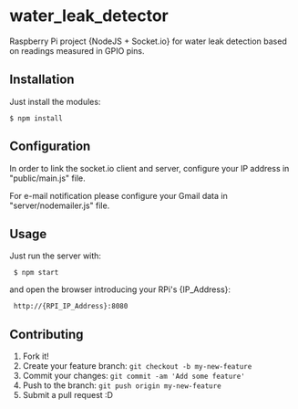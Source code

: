 # water_leak_detector
Raspberry Pi project {NodeJS + Socket.io} for water leak detection based on readings measured in GPIO pins.

## Installation

Just install the modules:

    $ npm install

## Configuration

In order to link the socket.io client and server, configure your IP address in "public/main.js" file.

For e-mail notification please configure your Gmail data in "server/nodemailer.js" file.

## Usage

Just run the server with:

     $ npm start

and open the browser introducing your RPi's {IP_Address}:

     http://{RPI_IP_Address}:8080

## Contributing

1. Fork it!
2. Create your feature branch: `git checkout -b my-new-feature`
3. Commit your changes: `git commit -am 'Add some feature'`
4. Push to the branch: `git push origin my-new-feature`
5. Submit a pull request :D

